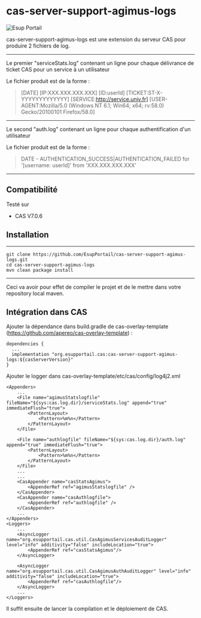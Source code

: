 # cas-server-support-agimus-logs
![Esup Portail](https://www.esup-portail.org/sites/esup-portail.org/files/logo-esup%2Baccroche_2.png "Esup Portail")

cas-server-support-agimus-logs est une extension du serveur CAS pour produire 2 fichiers de log.

-------------------------

Le premier "serviceStats.log" contenant un ligne pour chaque délivrance de ticket CAS pour un service à un utilisateur

Le fichier produit est de la forme : 

> [DATE] [IP:XXX.XXX.XXX.XXX] [ID:userId] [TICKET:ST-X-YYYYYYYYYYYYY] [SERVICE:http://service.univ.fr] [USER-AGENT:Mozilla/5.0 (Windows NT 6.1; Win64; x64; rv:58.0) Gecko/20100101 Firefox/58.0]

-------------------------

Le second "auth.log" contenant un ligne pour chaque authentification d'un utilisateur

Le fichier produit est de la forme : 

> DATE - AUTHENTICATION_SUCCESS|AUTHENTICATION_FAILED for '[username: userId]' from 'XXX.XXX.XXX.XXX'

-------------------------

## Compatibilité

Testé sur 

 - CAS V7.0.6


## Installation

-------------------------

    git clone https://github.com/EsupPortail/cas-server-support-agimus-logs.git
    cd cas-server-support-agimus-logs
    mvn clean package install

-------------------------

Ceci va avoir pour effet de compiler le projet et de le mettre dans votre repository local maven.

## Intégration dans CAS

Ajouter la dépendance dans build.gradle de cas-overlay-template (https://github.com/apereo/cas-overlay-template) : 

    dependencies {
      ...
      implementation "org.esupportail.cas:cas-server-support-agimus-logs:${casServerVersion}"
    }

Ajouter le logger dans cas-overlay-template/etc/cas/config/log4j2.xml

    <Appenders>
		...
		<File name="agimusStatslogfile" fileName="${sys:cas.log.dir}/serviceStats.log" append="true" immediateFlush="true">
			<PatternLayout>
				<Pattern>%m%n</Pattern>
			</PatternLayout>
		</File>
		
		<File name="authlogfile" fileName="${sys:cas.log.dir}/auth.log" append="true" immediateFlush="true">
			<PatternLayout>
				<Pattern>%m%n</Pattern>
			</PatternLayout>
		</File>
    	...
    	...
    	<CasAppender name="casStatsAgimus">
			<AppenderRef ref="agimusStatslogfile" />
		</CasAppender>
		<CasAppender name="casAuthlogfile">
			<AppenderRef ref="authlogfile" />
		</CasAppender>
    	...
    </Appenders>
    <Loggers>
		...
		<AsyncLogger name="org.esupportail.cas.util.CasAgimusServicesAuditLogger" level="info" additivity="false" includeLocation="true">
			<AppenderRef ref="casStatsAgimus"/>
		</AsyncLogger>
		
		<AsyncLogger name="org.esupportail.cas.util.CasAgimusAuthAuditLogger" level="info" additivity="false" includeLocation="true">
			<AppenderRef ref="casAuthlogfile"/>
		</AsyncLogger>		
		...
    </Loggers>
    
Il suffit ensuite de lancer la compilation et le déploiement de CAS.
